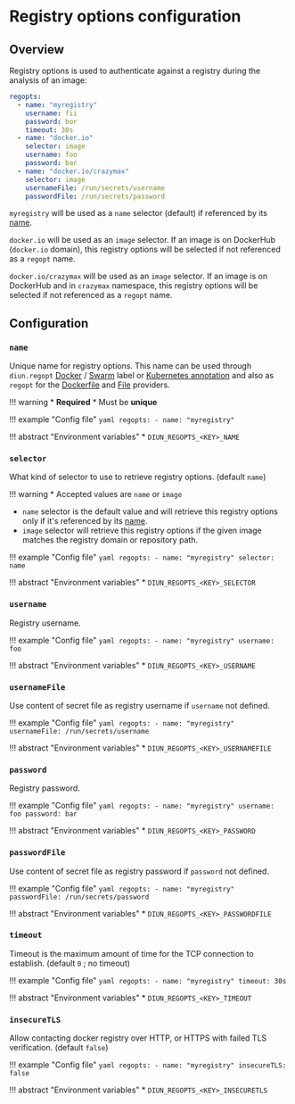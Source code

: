 # Registry options configuration

## Overview

Registry options is used to authenticate against a registry during the analysis of an image:

```yaml
regopts:
  - name: "myregistry"
    username: fii
    password: bor
    timeout: 30s
  - name: "docker.io"
    selector: image
    username: foo
    password: bar
  - name: "docker.io/crazymax"
    selector: image
    usernameFile: /run/secrets/username
    passwordFile: /run/secrets/password
```

`myregistry` will be used as a `name` selector (default) if referenced by its [name](#name).

`docker.io` will be used as an `image` selector. If an image is on DockerHub (`docker.io` domain), this registry options will
be selected if not referenced as a `regopt` name.

`docker.io/crazymax` will be used as an `image` selector. If an image is on DockerHub and in `crazymax` namespace, this registry options will
be selected if not referenced as a `regopt` name.

## Configuration

### `name`

Unique name for registry options. This name can be used through `diun.regopt`
[Docker](../providers/docker.md#docker-labels) / [Swarm](../providers/swarm.md#docker-labels) label
or [Kubernetes annotation](../providers/kubernetes.md#kubernetes-annotations) and also as `regopt` for the
[Dockerfile](../providers/dockerfile.md) and [File](../providers/file.md) providers.

!!! warning
    * **Required**
    * Must be **unique**

!!! example "Config file"
    ```yaml
    regopts:
      - name: "myregistry"
    ```

!!! abstract "Environment variables"
    * `DIUN_REGOPTS_<KEY>_NAME`

### `selector`

What kind of selector to use to retrieve registry options. (default `name`)

!!! warning
    * Accepted values are `name` or `image`

* `name` selector is the default value and will retrieve this registry options only if it's referenced by its [name](#name).
* `image` selector will retrieve this registry options if the given image matches the registry domain or repository path.

!!! example "Config file"
    ```yaml
    regopts:
      - name: "myregistry"
        selector: name
    ```

!!! abstract "Environment variables"
    * `DIUN_REGOPTS_<KEY>_SELECTOR`

### `username`

Registry username.

!!! example "Config file"
    ```yaml
    regopts:
      - name: "myregistry"
        username: foo
    ```

!!! abstract "Environment variables"
    * `DIUN_REGOPTS_<KEY>_USERNAME`

### `usernameFile`

Use content of secret file as registry username if `username` not defined.

!!! example "Config file"
    ```yaml
    regopts:
      - name: "myregistry"
        usernameFile: /run/secrets/username
    ```

!!! abstract "Environment variables"
    * `DIUN_REGOPTS_<KEY>_USERNAMEFILE`

### `password`

Registry password.

!!! example "Config file"
    ```yaml
    regopts:
      - name: "myregistry"
        username: foo
        password: bar
    ```

!!! abstract "Environment variables"
    * `DIUN_REGOPTS_<KEY>_PASSWORD`

### `passwordFile`

Use content of secret file as registry password if `password` not defined.

!!! example "Config file"
    ```yaml
    regopts:
      - name: "myregistry"
        passwordFile: /run/secrets/password
    ```

!!! abstract "Environment variables"
    * `DIUN_REGOPTS_<KEY>_PASSWORDFILE`

### `timeout`

Timeout is the maximum amount of time for the TCP connection to establish. (default `0` ; no timeout)

!!! example "Config file"
    ```yaml
    regopts:
      - name: "myregistry"
        timeout: 30s
    ```

!!! abstract "Environment variables"
    * `DIUN_REGOPTS_<KEY>_TIMEOUT`

### `insecureTLS`

Allow contacting docker registry over HTTP, or HTTPS with failed TLS verification. (default `false`)

!!! example "Config file"
    ```yaml
    regopts:
      - name: "myregistry"
        insecureTLS: false
    ```

!!! abstract "Environment variables"
    * `DIUN_REGOPTS_<KEY>_INSECURETLS`
